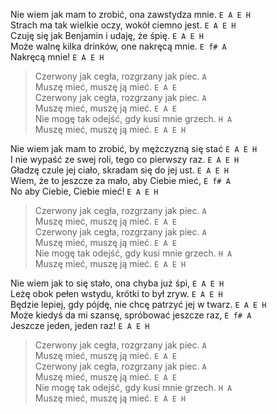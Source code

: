 Nie wiem jak mam to zrobić, ona zawstydza mnie.			`E A E H`  
Strach ma tak wielkie oczy, wokół ciemno jest.			`E A E H`  
Czuję się jak Benjamin i udaję, że śpię.				`E A E H`  
Może walnę kilka drinków, one nakręcą mnie.			`E f# A`  
Nakręcą mnie!							`E A E H`  

>Czerwony jak cegła, rozgrzany jak piec.			`A`  
>Muszę mieć, muszę ją mieć.					`E A E`  
>Czerwony jak cegła, rozgrzany jak piec.			`A`  
>Muszę mieć, muszę ją mieć.					`E A E`  
>Nie mogę tak odejść, gdy kusi mnie grzech.			`H A`  
>Muszę mieć, muszę ją mieć.					`E A E H`  

Nie wiem jak mam to zrobić, by mężczyzną się stać			`E A E H`  
I nie wypaść ze swej roli, tego co pierwszy raz.			`E A E H`  
Gładzę czule jej ciało, skradam się do jej ust.			`E A E H`  
Wiem, że to jeszcze za mało, aby Ciebie mieć,			`E f# A`  
No aby Ciebie, Ciebie mieć!					`E A E H`  

>Czerwony jak cegła, rozgrzany jak piec.			`A`  
>Muszę mieć, muszę ją mieć.					`E A E`  
>Czerwony jak cegła, rozgrzany jak piec.			`A`  
>Muszę mieć, muszę ją mieć.					`E A E`  
>Nie mogę tak odejść, gdy kusi mnie grzech.			`H A`  
>Muszę mieć, muszę ją mieć.					`E A E H`  

Nie wiem jak to się stało, ona chyba już śpi,			`E A E H`  
Leżę obok pełen wstydu, krótki to był zryw.			`E A E H`  
Będzie lepiej, gdy pójdę, nie chcę patrzyć jej w twarz.		`E A E H`  
Może kiedyś da mi szansę, spróbować jeszcze raz,			`E f# A`  
Jeszcze jeden, jeden raz!					`E A E H`  

>Czerwony jak cegła, rozgrzany jak piec.			`A`  
>Muszę mieć, muszę ją mieć.					`E A E`  
>Czerwony jak cegła, rozgrzany jak piec.			`A`  
>Muszę mieć, muszę ją mieć.					`E A E`  
>Nie mogę tak odejść, gdy kusi mnie grzech.			`H A`  
>Muszę mieć, muszę ją mieć.					`E A E H`  
